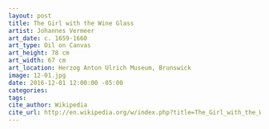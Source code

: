 ```yaml
---
layout: post
title: The Girl with the Wine Glass
artist: Johannes Vermeer
art_date: c. 1659-1660
art_type: Oil on Canvas
art_height: 78 cm
art_width: 67 cm
art_location: Herzog Anton Ulrich Museum, Brunswick
image: 12-01.jpg
date: 2016-12-01 12:00:00 -05:00
categories:
tags:
cite_author: Wikipedia
cite_url: http://en.wikipedia.org/w/index.php?title=The_Girl_with_the_Wine_Glass&oldid=584602630
---
```

